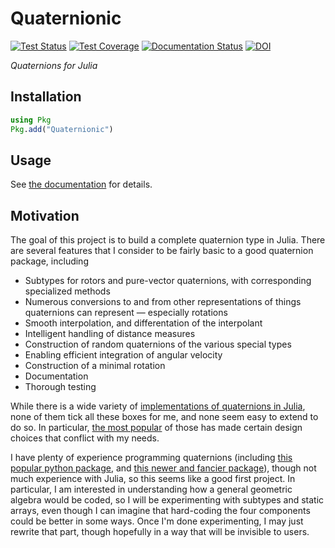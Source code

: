 # Quaternionic

[![Test Status](https://github.com/moble/Quaternionic.jl/workflows/tests/badge.svg)](https://github.com/moble/Quaternionic.jl/actions)
[![Test Coverage](https://codecov.io/gh/moble/Quaternionic.jl/branch/main/graph/badge.svg)](https://codecov.io/gh/moble/Quaternionic.jl)
[![Documentation
Status](https://github.com/moble/Quaternionic.jl/workflows/docs/badge.svg)](https://moble.github.io/Quaternionic.jl/dev)
[![DOI](https://zenodo.org/badge/375490468.svg)](https://zenodo.org/badge/latestdoi/375490468)

*Quaternions for Julia*

## Installation
```julia
using Pkg
Pkg.add("Quaternionic")
```

## Usage
See [the documentation](https://moble.github.io/Quaternionic.jl/dev) for details.

## Motivation
The goal of this project is to build a complete quaternion type in Julia.  There are
several features that I consider to be fairly basic to a good quaternion package, including

  * Subtypes for rotors and pure-vector quaternions, with corresponding specialized methods
  * Numerous conversions to and from other representations of things quaternions can
    represent — especially rotations
  * Smooth interpolation, and differentation of the interpolant
  * Intelligent handling of distance measures
  * Construction of random quaternions of the various special types
  * Enabling efficient integration of angular velocity
  * Construction of a minimal rotation
  * Documentation
  * Thorough testing

While there is a wide variety of [implementations of quaternions in
Julia](https://juliahub.com/ui/Search?q=quaternion&type=packages), none of them tick all
these boxes for me, and none seem easy to extend to do so.  In particular, [the most
popular](https://github.com/JuliaGeometry/Quaternions.jl) of those has made certain design
choices that conflict with my needs.

I have plenty of experience programming quaternions (including [this popular python
package](https://github.com/moble/quaternion), and [this newer and fancier
package](https://github.com/moble/quaternionic)), though not much experience with Julia, so
this seems like a good first project.  In particular, I am interested in understanding how
a general geometric algebra would be coded, so I will be experimenting with subtypes and
static arrays, even though I can imagine that hard-coding the four components could be
better in some ways.  Once I'm done experimenting, I may just rewrite that part, though
hopefully in a way that will be invisible to users.
